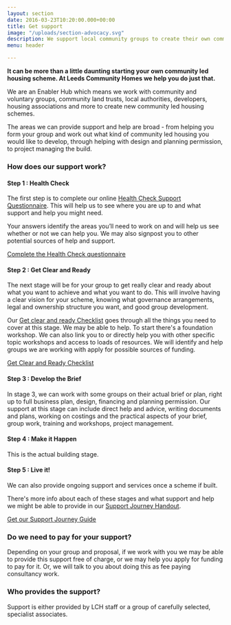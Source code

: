 ```yaml
---
layout: section
date: 2016-03-23T10:20:00.000+00:00
title: Get support
image: "/uploads/section-advocacy.svg"
description: We support local community groups to create their own community housing
menu: header

---
```

**It can be more than a little daunting starting your own community led housing scheme. At Leeds Community Homes we help you do just that.**

We are an Enabler Hub which means we work with community and voluntary groups, community land trusts, local authorities, developers, housing associations and more to create new community led housing schemes.

The areas we can provide support and help are broad - from helping you form your group and work out what kind of community led housing you would like to develop, through helping with design and planning permission, to project managing the build.

### **How does our support work?**

#### Step 1 : Health Check

The first step is to complete our online <a target="_blank" href="https://docs.google.com/forms/d/e/1FAIpQLSdG5zIuLRihBdx0qpyis0tDBmBt4ekhKLQ3pC6Y6KTaokCg5A/viewform?usp=sf_link">Health Check Support Questionnaire</a>. This will help us to see where you are up to and what support and help you might need.

Your answers identify the areas you’ll need to work on and will help us see whether or not we can help you. We may also signpost you to other potential sources of help and support.

<a target="_blank" href="https://docs.google.com/forms/d/e/1FAIpQLSdG5zIuLRihBdx0qpyis0tDBmBt4ekhKLQ3pC6Y6KTaokCg5A/viewform?usp=sf_link" class="button">Complete the Health Check questionnaire</a>

#### Step 2 : Get Clear and Ready

The next stage will be for your group to get really clear and ready about what you want to achieve and what you want to do. This will involve having a clear vision for your scheme, knowing what governance arrangements, legal and ownership structure you want, and good group development.

Our <a target="_blank" href="/uploads/Get clear and ready Checklist.pdf">Get clear and ready Checklist</a> goes through all the things you need to cover at this stage. We may be able to help. To start there's a foundation workshop. We can also link you to or directly help you with other specific topic workshops and access to loads of resources. We will identify and help groups we are working with apply for possible sources of funding.

<a target="_blank" href="/uploads/Get clear and ready Checklist.pdf" class="button">Get Clear and Ready Checklist</a>

#### Step 3 : Develop the Brief

In stage 3, we can work with some groups on their actual brief or plan, right up to full business plan, design, financing and planning permission. Our support at this stage can include direct help and advice, writing documents and plans, working on costings and the practical aspects of your brief, group work, training and workshops, project management.

#### Step 4 : Make it Happen

This is the actual building stage.

#### Step 5 : Live it!

We can also provide ongoing support and services once a scheme if built.

There's more info about each of these stages and what support and help we might be able to provide in our <a target="_blank" href="/uploads/Support Journey Handout.pdf">Support Journey Handout</a>.

<a target="_blank" href="/uploads/Support Journey Handout.pdf" class="button">Get our Support Journey Guide</a>

### Do we need to pay for your support?

Depending on your group and proposal, if we work with you we may be able to provide this support free of charge, or we may help you apply for funding to pay for it. Or, we will talk to you about doing this as fee paying consultancy work.

### Who provides the support?

Support is either provided by LCH staff or a group of carefully selected, specialist associates.